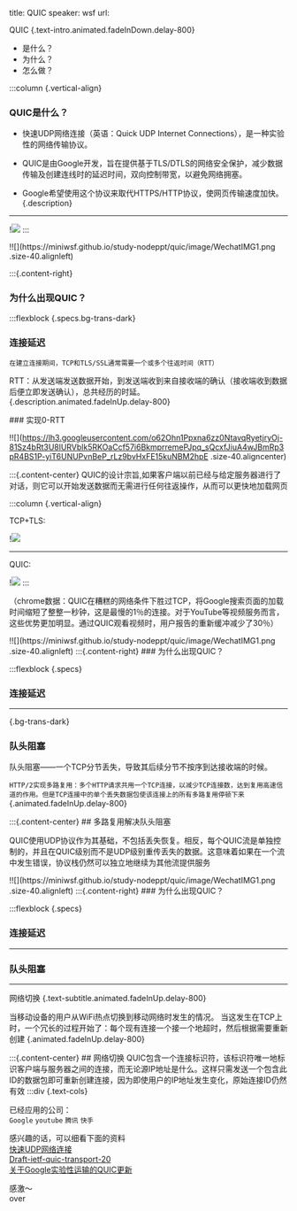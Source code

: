 title: QUIC
speaker: wsf
url: 

<slide class="bg-black-blue aligncenter" image="https://source.unsplash.com/C1HhAQrbykQ/ .dark">

QUIC {.text-intro.animated.fadeInDown.delay-800}
- 是什么？
- 为什么？
- 怎么做？

<slide>

:::column {.vertical-align}
### QUIC是什么？

* 快速UDP网络连接（英语：Quick UDP Internet Connections），是一种实验性的网络传输协议。

* QUIC是由Google开发，旨在提供基于TLS/DTLS的网络安全保护，减少数据传输及创建连线时的延迟时间，双向控制带宽，以避免网络拥塞。

* Google希望使用这个协议来取代HTTPS/HTTP协议，使网页传输速度加快。{.description}

---

!![](https://miniwsf.github.io/img/20180917/1522739493016.jpg)
:::

<slide>
!![](https://miniwsf.github.io/study-nodeppt/quic/image/WechatIMG1.png .size-40.alignleft)

:::{.content-right}
### 为什么出现QUIC？

:::flexblock {.specs.bg-trans-dark}

### 连接延迟

`在建立连接期间，TCP和TLS/SSL通常需要一个或多个往返时间（RTT）`

RTT：从发送端发送数据开始，到发送端收到来自接收端的确认（接收端收到数据后便立即发送确认），总共经历的时延。{.description.animated.fadeInUp.delay-800}

<slide>
### 实现0-RTT

!![](https://lh3.googleusercontent.com/o62Ohn1Ppxna6zz0NtavqRyetjryOj-81Sz4bRt3U8lURVblk5RKOaCcf57i6BkmprremePJpq_sQcxfJiuA4wJBmRp3pR4BS1P-yiT6UNUPvnBeP_rLz9bvHxFE15kuNBM2hpE .size-40.aligncenter)

:::{.content-center}
QUIC的设计宗旨,如果客户端以前已经与给定服务器进行了对话，则它可以开始发送数据而无需进行任何往返操作，从而可以更快地加载网页

<slide>

:::column {.vertical-align}

TCP+TLS\:

!![](https://www.yinchengli.com/wp-content/uploads/2018/06/8.png)

---
QUIC\:

!![](https://www.yinchengli.com/wp-content/uploads/2018/06/9.png)
:::

（chrome数据：QUIC在糟糕的网络条件下胜过TCP，将Google搜索页面的加载时间缩短了整整一秒钟，这是最慢的1％的连接。对于YouTube等视频服务而言，这些优势更加明显。通过QUIC观看视频时，用户报告的重新缓冲减少了30％）

<slide>
!![](https://miniwsf.github.io/study-nodeppt/quic/image/WechatIMG1.png .size-40.alignleft)
:::{.content-right}
### 为什么出现QUIC？

:::flexblock {.specs}

### 连接延迟

---

{.bg-trans-dark}
### 队头阻塞

队头阻塞——一个TCP分节丢失，导致其后续分节不按序到达接收端的时候。

`HTTP/2实现多路复用：多个HTTP请求共用一个TCP连接，以减少TCP连接数，达到复用高速信道的作用。但是TCP连接中的单个丢失数据包使该连接上的所有多路复用停顿下来`{.animated.fadeInUp.delay-800}

<slide>
:::{.content-center}
## 多路复用解决队头阻塞

QUIC使用UDP协议作为其基础，不包括丢失恢复。相反，每个QUIC流是单独控制的，并且在QUIC级别而不是UDP级别重传丢失的数据。这意味着如果在一个流中发生错误，协议栈仍然可以独立地继续为其他流提供服务

<slide>
!![](https://miniwsf.github.io/study-nodeppt/quic/image/WechatIMG1.png .size-40.alignleft)
:::{.content-right}
### 为什么出现QUIC？

:::flexblock {.specs}

### 连接延迟

---

### 队头阻塞

---

网络切换 {.text-subtitle.animated.fadeInUp.delay-800}

当移动设备的用户从WiFi热点切换到移动网络时发生的情况。 当这发生在TCP上时，一个冗长的过程开始了：每个现有连接一个接一个地超时，然后根据需要重新创建 {.animated.fadeInUp.delay-800}

<slide>
:::{.content-center}
## 网络切换
QUIC包含一个连接标识符，该标识符唯一地标识客户端与服务器之间的连接，而无论源IP地址是什么。这样只需发送一个包含此ID的数据包即可重新创建连接，因为即使用户的IP地址发生变化，原始连接ID仍然有效

<slide class="aligncenter">
:::div {.text-cols}

已经应用的公司：  
`Google`
`youtube` 
`腾讯` 
`快手`

感兴趣的话，可以细看下面的资料  
[快速UDP网络连接](https://zh.wikipedia.org/wiki/%E5%BF%AB%E9%80%9FUDP%E7%BD%91%E7%BB%9C%E8%BF%9E%E6%8E%A5)  
[Draft-ietf-quic-transport-20](https://tools.ietf.org/html/draft-ietf-quic-transport-20)  
[关于Google实验性运输的QUIC更新](https://blog.chromium.org/2015/04/a-quic-update-on-googles-experimental.html)  

<slide class="aligncenter">

感激～  
over

